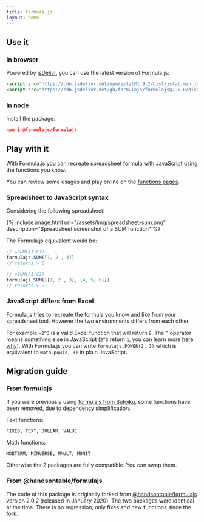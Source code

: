 ```yaml
---
title: Formula.js
layout: home
---
```


## Use it

### In browser

Powered by [jsDelivr](https://www.jsdelivr.com/), you can use the latest version of Formula.js:

```html
<script src="https://cdn.jsdelivr.net/npm/jstat@1.9.2/dist/jstat.min.js"></script> 
<script src="https://cdn.jsdelivr.net/gh/formulajs/formulajs@2.5.0/dist/formula.min.js"></script>
```

### In node

Install the package:

```json
npm i @formulajs/formulajs
```

## Play with it

With Formula.js you can recreate spreadsheet formula with JavaScript using the functions you know.

You can review some usages and play online on the [functions pages](/functions).

### Spreadsheet to JavaScript syntax

Considering the following spreadsheet:

{% include image.html url="/assets/img/spreadsheet-sum.png" description="Spreadsheet screenshot of a SUM function" %}

The Formula.js equivalent would be:

```javascript
// =SUM(A1:C1)
formulajs.SUM([1, 2 , 3])
// returns > 6

// =SUM(A1:C2)
formulajs.SUM([[1, 2 , 3], [4, 5, 6]])
// returns > 21
```

### JavaScript differs from Excel

Formula.js tries to recreate the formula you know and like from your spreadsheet tool. However the two environments
differs from each other.

For example `=2^3` is a valid Excel function that will return `8`. The `^` operator means something else in JavaScript 
(`2^3` return `1`, you can learn more [here why](https://www.w3schools.com/js/js_bitwise.asp)). With Formula.js you
can write `formulajs.POWER(2, 3)` which is equivalent to `Math.pow(2, 3)` in plain JavaScript.

## Migration guide

### From formulajs

If you were previously using [formulajs from Sutoiku](https://www.npmjs.com/package/formulajs), some functions have been
removed, due to dependency simplification.

Text functions:

`FIXED, TEXT, DOLLAR, VALUE`

Math functions:

`MDETERM, MINVERSE, MMULT, MUNIT`

Otherwise the 2 packages are fully compatible. You can swap them.

### From @handsontable/formulajs

The code of this package is originally forked from [@handsontable/formulajs](https://github.com/handsontable/formula.js#readme)
 version 2.0.2 (released in January 2020). The two packages were identical at the time. There is no regression, only 
 fixes and new functions since the fork.
